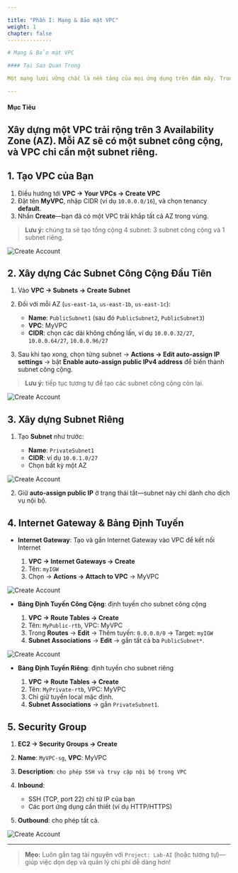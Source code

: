 ```yaml
---

title: "Phần I: Mạng & Bảo mật VPC"
weight: 1
chapter: false
--------------

# Mạng & Bảo mật VPC

#### Tại Sao Quan Trọng

Một mạng lưới vững chắc là nền tảng của mọi ứng dụng trên đám mây. Trong phần này, bạn sẽ thiết kế một Virtual Private Cloud (VPC) đa AZ với cả subnet công cộng và riêng tư, đính kèm Internet Gateway, cấu hình bảng định tuyến, và chặn lưu lượng với security group. Cuối cùng, môi trường của bạn sẽ sẵn sàng để lưu trữ từ các máy chủ web hướng internet đến workload AI nội bộ—một cách bảo mật và tin cậy.

---
```


#### Mục Tiêu

## Xây dựng một VPC trải rộng trên 3 Availability Zone (AZ). Mỗi AZ sẽ có một subnet công cộng, và VPC chỉ cần một subnet riêng.

## 1. Tạo VPC của Bạn

1. Điều hướng tới **VPC → Your VPCs → Create VPC**
2. Đặt tên **MyVPC**, nhập CIDR (ví dụ `10.0.0.0/16`), và chọn tenancy **default**.
3. Nhấn **Create**—bạn đã có một VPC trải khắp tất cả AZ trong vùng.

> **Lưu ý:** chúng ta sẽ tạo tổng cộng 4 subnet: 3 subnet công cộng và 1 subnet riêng.

![Create Account](/images/1/1-1.png?featherlight=false\&width=90pc)

## 2. Xây dựng Các Subnet Công Cộng Đầu Tiên

1. Vào **VPC → Subnets → Create Subnet**
2. Đối với mỗi AZ (`us-east-1a`, `us-east-1b`, `us-east-1c`):

   * **Name**: `PublicSubnet1` (sau đó `PublicSubnet2`, `PublicSubnet3`)
   * **VPC**: MyVPC
   * **CIDR**: chọn các dải không chồng lấn, ví dụ `10.0.0.32/27`, `10.0.0.64/27`, `10.0.0.96/27`
3. Sau khi tạo xong, chọn từng subnet → **Actions → Edit auto-assign IP settings** → bật **Enable auto-assign public IPv4 address** để biến thành subnet công cộng.

> **Lưu ý:** tiếp tục tương tự để tạo các subnet công cộng còn lại.

![Create Account](/images/1/1-3.png?featherlight=false\&width=90pc)

## 3. Xây dựng Subnet Riêng

1. Tạo **Subnet** như trước:

   * **Name**: `PrivateSubnet1`
   * **CIDR**: ví dụ `10.0.1.0/27`
   * Chọn bất kỳ một AZ

![Create Account](/images/1/1-4.png?featherlight=false\&width=90pc)

2. Giữ **auto‑assign public IP** ở trạng thái tắt—subnet này chỉ dành cho dịch vụ nội bộ.

## 4. Internet Gateway & Bảng Định Tuyến

* **Internet Gateway**: Tạo và gắn Internet Gateway vào VPC để kết nối Internet

  1. **VPC → Internet Gateways → Create**
  2. Tên: `myIGW`
  3. Chọn → **Actions → Attach to VPC** → MyVPC

![Create Account](/images/1/1-5.png?featherlight=false\&width=90pc)

* **Bảng Định Tuyến Công Cộng**: định tuyến cho subnet công cộng

  1. **VPC → Route Tables → Create**
  2. Tên: `MyPublic-rtb`, VPC: MyVPC
  3. Trong **Routes** → **Edit** → Thêm tuyến: `0.0.0.0/0` → Target: `myIGW`
  4. **Subnet Associations** → **Edit** → gắn tất cả ba `PublicSubnet*`.

![Create Account](/images/1/1-7.png?featherlight=false\&width=90pc)

* **Bảng Định Tuyến Riêng**: định tuyến cho subnet riêng

  1. **VPC → Route Tables → Create**
  2. Tên: `MyPrivate-rtb`, VPC: MyVPC
  3. Chỉ giữ tuyến local mặc định.
  4. **Subnet Associations** → gắn `PrivateSubnet1`.

## 5. Security Group

1. **EC2 → Security Groups → Create**
2. **Name**: `MyVPC-sg`, **VPC**: MyVPC
3. **Description**: `cho phép SSH và truy cập nội bộ trong VPC`
4. **Inbound**:

   * SSH (TCP, port 22) chỉ từ IP của bạn
   * Các port ứng dụng cần thiết (ví dụ HTTP/HTTPS)
5. **Outbound**: cho phép tất cả.

![Create Account](/images/1/1-9.png?featherlight=false\&width=90pc)

---

> **Mẹo:** Luôn gắn tag tài nguyên với `Project: Lab-AI` (hoặc tương tự)—giúp việc dọn dẹp và quản lý chi phí dễ dàng hơn!

